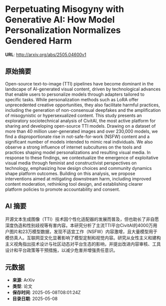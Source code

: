 # Perpetuating Misogyny with Generative AI: How Model Personalization Normalizes Gendered Harm

**URL**: http://arxiv.org/abs/2505.04600v1

## 原始摘要

Open-source text-to-image (TTI) pipelines have become dominant in the
landscape of AI-generated visual content, driven by technological advances that
enable users to personalize models through adapters tailored to specific tasks.
While personalization methods such as LoRA offer unprecedented creative
opportunities, they also facilitate harmful practices, including the generation
of non-consensual deepfakes and the amplification of misogynistic or
hypersexualized content. This study presents an exploratory sociotechnical
analysis of CivitAI, the most active platform for sharing and developing
open-source TTI models. Drawing on a dataset of more than 40 million
user-generated images and over 230,000 models, we find a disproportionate rise
in not-safe-for-work (NSFW) content and a significant number of models intended
to mimic real individuals. We also observe a strong influence of internet
subcultures on the tools and practices shaping model personalizations and
resulting visual media. In response to these findings, we contextualize the
emergence of exploitative visual media through feminist and constructivist
perspectives on technology, emphasizing how design choices and community
dynamics shape platform outcomes. Building on this analysis, we propose
interventions aimed at mitigating downstream harm, including improved content
moderation, rethinking tool design, and establishing clearer platform policies
to promote accountability and consent.


## AI 摘要

开源文本生成图像（TTI）技术因个性化适配器的发展而普及，但也助长了非自愿深度伪造和性别歧视等有害内容。本研究分析了主流TTI平台CivitAI的4000万用户图片和23万模型数据，发现不适宜工作（NSFW）内容激增，且大量模型用于模仿真人。互联网亚文化显著影响了模型定制和视觉内容。研究从女性主义和建构主义视角指出技术设计与社区动态对平台生态的影响，并提出改进内容审核、工具设计和平台政策等干预措施，以减少危害并增强责任意识。

## 元数据

- **来源**: ArXiv
- **类型**: 论文
- **保存时间**: 2025-05-08T08:01:24Z
- **目录日期**: 2025-05-08
